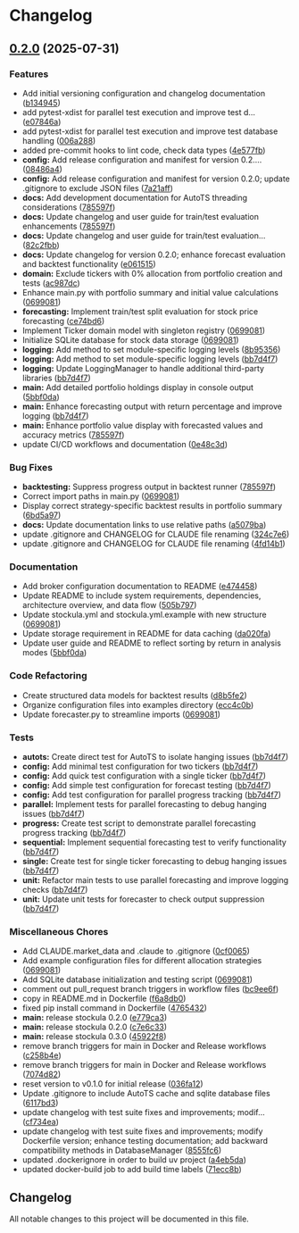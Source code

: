 # Changelog

## [0.2.0](https://github.com/mkm29/stockula/compare/v0.1.0...v0.2.0) (2025-07-31)


### Features

* Add initial versioning configuration and changelog documentation ([b134945](https://github.com/mkm29/stockula/commit/b134945a74a48d472e7859ef9a5879ff332a89c8))
* add pytest-xdist for parallel test execution and improve test d… ([e07846a](https://github.com/mkm29/stockula/commit/e07846a4a5ece26ad576fa5d81e2119bf4d059c7))
* add pytest-xdist for parallel test execution and improve test database handling ([006a288](https://github.com/mkm29/stockula/commit/006a288ebe50754418395f720a6cec4c7a1e1cbb))
* added pre-commit hooks to lint code, check data types ([4e577fb](https://github.com/mkm29/stockula/commit/4e577fb442e7ed24c618f8f8117b905d0d84e887))
* **config:** Add release configuration and manifest for version 0.2.… ([08486a4](https://github.com/mkm29/stockula/commit/08486a40bc9cbf5e593a56aa6f8bee8e89afcd7f))
* **config:** Add release configuration and manifest for version 0.2.0; update .gitignore to exclude JSON files ([7a21aff](https://github.com/mkm29/stockula/commit/7a21affad0efb0e4347452821f09c494265c709a))
* **docs:** Add development documentation for AutoTS threading considerations ([785597f](https://github.com/mkm29/stockula/commit/785597ffab151fd92d5ffb212424685b0c9151c4))
* **docs:** Update changelog and user guide for train/test evaluation enhancements ([785597f](https://github.com/mkm29/stockula/commit/785597ffab151fd92d5ffb212424685b0c9151c4))
* **docs:** Update changelog and user guide for train/test evaluation… ([82c2fbb](https://github.com/mkm29/stockula/commit/82c2fbbce7eb0ae10863ed3348e5125cd2c3f60e))
* **docs:** Update changelog for version 0.2.0; enhance forecast evaluation and backtest functionality ([e061515](https://github.com/mkm29/stockula/commit/e061515b033024d0ee2c3ac9e609a035b00b09eb))
* **domain:** Exclude tickers with 0% allocation from portfolio creation and tests ([ac987dc](https://github.com/mkm29/stockula/commit/ac987dc3dccd2ae83c5b9f6552dbca0e92a4af8e))
* Enhance main.py with portfolio summary and initial value calculations ([0699081](https://github.com/mkm29/stockula/commit/069908175957c2e944a898dd2edc27129f84d892))
* **forecasting:** Implement train/test split evaluation for stock price forecasting ([ce74bd6](https://github.com/mkm29/stockula/commit/ce74bd64b610ac2e6b8dc1407f2dcc8864a77e24))
* Implement Ticker domain model with singleton registry ([0699081](https://github.com/mkm29/stockula/commit/069908175957c2e944a898dd2edc27129f84d892))
* Initialize SQLite database for stock data storage ([0699081](https://github.com/mkm29/stockula/commit/069908175957c2e944a898dd2edc27129f84d892))
* **logging:** Add method to set module-specific logging levels ([8b95356](https://github.com/mkm29/stockula/commit/8b953561b30c73f58bd0d270e7b887f688a762e0))
* **logging:** Add method to set module-specific logging levels ([bb7d4f7](https://github.com/mkm29/stockula/commit/bb7d4f75a93ccf009b484a1cba2da907c87e9cfe))
* **logging:** Update LoggingManager to handle additional third-party libraries ([bb7d4f7](https://github.com/mkm29/stockula/commit/bb7d4f75a93ccf009b484a1cba2da907c87e9cfe))
* **main:** Add detailed portfolio holdings display in console output ([5bbf0da](https://github.com/mkm29/stockula/commit/5bbf0da294022211d783a2bb8c5113374f15a47b))
* **main:** Enhance forecasting output with return percentage and improve logging ([bb7d4f7](https://github.com/mkm29/stockula/commit/bb7d4f75a93ccf009b484a1cba2da907c87e9cfe))
* **main:** Enhance portfolio value display with forecasted values and accuracy metrics ([785597f](https://github.com/mkm29/stockula/commit/785597ffab151fd92d5ffb212424685b0c9151c4))
* update CI/CD workflows and documentation ([0e48c3d](https://github.com/mkm29/stockula/commit/0e48c3d4c4c637800e318f95276970ff611b9e8f))


### Bug Fixes

* **backtesting:** Suppress progress output in backtest runner ([785597f](https://github.com/mkm29/stockula/commit/785597ffab151fd92d5ffb212424685b0c9151c4))
* Correct import paths in main.py ([0699081](https://github.com/mkm29/stockula/commit/069908175957c2e944a898dd2edc27129f84d892))
* Display correct strategy-specific backtest results in portfolio summary ([6bd5a97](https://github.com/mkm29/stockula/commit/6bd5a9786e6662448d73229c387fe2c38ed1b788))
* **docs:** Update documentation links to use relative paths ([a5079ba](https://github.com/mkm29/stockula/commit/a5079bad4b6aaec35a8b19b3d8918ae0dd5e3686))
* update .gitignore and CHANGELOG for CLAUDE file renaming ([324c7e6](https://github.com/mkm29/stockula/commit/324c7e615841c48c713a03085515b7da490d79d6))
* update .gitignore and CHANGELOG for CLAUDE file renaming ([4fd14b1](https://github.com/mkm29/stockula/commit/4fd14b1cf4dde2500690d22ddb91fd8af0edc907))


### Documentation

* Add broker configuration documentation to README ([e474458](https://github.com/mkm29/stockula/commit/e47445876c2437c3fe5cea99054d587e308ea36b))
* Update README to include system requirements, dependencies, architecture overview, and data flow ([505b797](https://github.com/mkm29/stockula/commit/505b7973878f7e6fd541e12c79f02b9b61074aea))
* Update stockula.yml and stockula.yml.example with new structure ([0699081](https://github.com/mkm29/stockula/commit/069908175957c2e944a898dd2edc27129f84d892))
* Update storage requirement in README for data caching ([da020fa](https://github.com/mkm29/stockula/commit/da020fab7edd3e1de4a962f2620f85b4cf26f2a5))
* Update user guide and README to reflect sorting by return in analysis modes ([5bbf0da](https://github.com/mkm29/stockula/commit/5bbf0da294022211d783a2bb8c5113374f15a47b))


### Code Refactoring

* Create structured data models for backtest results ([d8b5fe2](https://github.com/mkm29/stockula/commit/d8b5fe2ff3a1ce63265fdf8afb5132e83a16adcf))
* Organize configuration files into examples directory ([ecc4c0b](https://github.com/mkm29/stockula/commit/ecc4c0bd62b57f47cbbe4fc5887f341cd12006ae))
* Update forecaster.py to streamline imports ([0699081](https://github.com/mkm29/stockula/commit/069908175957c2e944a898dd2edc27129f84d892))


### Tests

* **autots:** Create direct test for AutoTS to isolate hanging issues ([bb7d4f7](https://github.com/mkm29/stockula/commit/bb7d4f75a93ccf009b484a1cba2da907c87e9cfe))
* **config:** Add minimal test configuration for two tickers ([bb7d4f7](https://github.com/mkm29/stockula/commit/bb7d4f75a93ccf009b484a1cba2da907c87e9cfe))
* **config:** Add quick test configuration with a single ticker ([bb7d4f7](https://github.com/mkm29/stockula/commit/bb7d4f75a93ccf009b484a1cba2da907c87e9cfe))
* **config:** Add simple test configuration for forecast testing ([bb7d4f7](https://github.com/mkm29/stockula/commit/bb7d4f75a93ccf009b484a1cba2da907c87e9cfe))
* **config:** Add test configuration for parallel progress tracking ([bb7d4f7](https://github.com/mkm29/stockula/commit/bb7d4f75a93ccf009b484a1cba2da907c87e9cfe))
* **parallel:** Implement tests for parallel forecasting to debug hanging issues ([bb7d4f7](https://github.com/mkm29/stockula/commit/bb7d4f75a93ccf009b484a1cba2da907c87e9cfe))
* **progress:** Create test script to demonstrate parallel forecasting progress tracking ([bb7d4f7](https://github.com/mkm29/stockula/commit/bb7d4f75a93ccf009b484a1cba2da907c87e9cfe))
* **sequential:** Implement sequential forecasting test to verify functionality ([bb7d4f7](https://github.com/mkm29/stockula/commit/bb7d4f75a93ccf009b484a1cba2da907c87e9cfe))
* **single:** Create test for single ticker forecasting to debug hanging issues ([bb7d4f7](https://github.com/mkm29/stockula/commit/bb7d4f75a93ccf009b484a1cba2da907c87e9cfe))
* **unit:** Refactor main tests to use parallel forecasting and improve logging checks ([bb7d4f7](https://github.com/mkm29/stockula/commit/bb7d4f75a93ccf009b484a1cba2da907c87e9cfe))
* **unit:** Update unit tests for forecaster to check output suppression ([bb7d4f7](https://github.com/mkm29/stockula/commit/bb7d4f75a93ccf009b484a1cba2da907c87e9cfe))


### Miscellaneous Chores

* Add CLAUDE.market_data and .claude to .gitignore ([0cf0065](https://github.com/mkm29/stockula/commit/0cf006507c51b49bbd8b66b165c33e28434ccb81))
* Add example configuration files for different allocation strategies ([0699081](https://github.com/mkm29/stockula/commit/069908175957c2e944a898dd2edc27129f84d892))
* Add SQLite database initialization and testing script ([0699081](https://github.com/mkm29/stockula/commit/069908175957c2e944a898dd2edc27129f84d892))
* comment out pull_request branch triggers in workflow files ([bc9ee6f](https://github.com/mkm29/stockula/commit/bc9ee6f54cc4c1ccdcd6826345b73cafdfa6a77f))
* copy in README.md in Dockerfile ([f6a8db0](https://github.com/mkm29/stockula/commit/f6a8db0f69652d56e8e562db6c44d8ae266a93cf))
* fixed pip install command in  Dockerfile ([4765432](https://github.com/mkm29/stockula/commit/4765432a8cde9a789cbb16b8ea72fd2a42d408fc))
* **main:** release stockula 0.2.0 ([e779ca3](https://github.com/mkm29/stockula/commit/e779ca31ad6122c3320b419ce4766f851053e6c8))
* **main:** release stockula 0.2.0 ([c7e6c33](https://github.com/mkm29/stockula/commit/c7e6c33a14c78307c234c23cc4ca52dc010811f2))
* **main:** release stockula 0.3.0 ([45922f8](https://github.com/mkm29/stockula/commit/45922f84f7ca86183f8c6b1cb60d21913f3135f3))
* remove branch triggers for main in Docker and Release workflows ([c258b4e](https://github.com/mkm29/stockula/commit/c258b4ef1a8e41eaa8fb95d4fc7f40f8613be188))
* remove branch triggers for main in Docker and Release workflows ([7074d82](https://github.com/mkm29/stockula/commit/7074d82544f45156970e02dcc6dc7d5cf460283e))
* reset version to v0.1.0 for initial release ([036fa12](https://github.com/mkm29/stockula/commit/036fa12646f68a386c82b38dff7ec28766d344cd))
* Update .gitignore to include AutoTS cache and sqlite database files ([6117bd3](https://github.com/mkm29/stockula/commit/6117bd30f6d55fcf62b798eb2cf9ded29300cfb3))
* update changelog with test suite fixes and improvements; modif… ([cf734ea](https://github.com/mkm29/stockula/commit/cf734ea913c9819b78da6b5b2dcb6e1b4bedf44a))
* update changelog with test suite fixes and improvements; modify Dockerfile version; enhance testing documentation; add backward compatibility methods in DatabaseManager ([8555fc6](https://github.com/mkm29/stockula/commit/8555fc60e54affe6956cf18654b2b0f41352f315))
* updated .dockerignore in order to build uv project ([a4eb5da](https://github.com/mkm29/stockula/commit/a4eb5daf64c9bdcae3529f9864ac7adf35e96214))
* updated docker-build job to add build time labels ([71ecc8b](https://github.com/mkm29/stockula/commit/71ecc8b488e6b79b7550738894cf9826b0e4d90b))

## Changelog

All notable changes to this project will be documented in this file.
